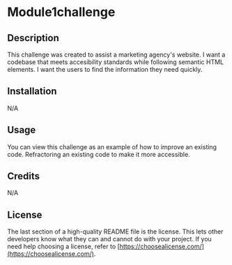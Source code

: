 # Module1challenge

## Description

This challenge was created to assist a marketing agency's website. I want a codebase that meets accesibility standards while following semantic HTML elements.  I want the users to find the information they need quickly.  

## Installation

N/A

## Usage

You can view this challenge as an example of how to improve an existing code. Refractoring an existing code to make it more accessible.

## Credits

N/A

## License

The last section of a high-quality README file is the license. This lets other developers know what they can and cannot do with your project. If you need help choosing a license, refer to [https://choosealicense.com/](https://choosealicense.com/).


